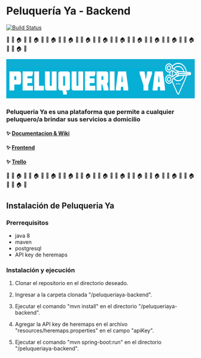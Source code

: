# Peluquería Ya - Backend
[![Build Status](https://travis-ci.com/lisar01/peluqueriaya-backend.svg?branch=master)](https://travis-ci.com/lisar01/peluqueriaya-backend)

:barber: :haircut: :house: :barber: :haircut: :house: :barber: :haircut: :house: :barber: :haircut: :house: :barber: :haircut: :house: :barber: :haircut: :house: :barber: :haircut: :house: :barber: :haircut: :house: :barber: :haircut: :house: :barber: :haircut: :house: :barber: :haircut: :house: :barber: :haircut: :house: :barber:

<img src="https://raw.githubusercontent.com/lisar01/peluqueriaya-doc/master/peluqueriaya-logo.png" alt="logo" height="105">

### Peluqueria Ya es una plataforma que permite a cualquier peluquero/a brindar sus servicios a domicilio

#### :sparkles: [Documentacion & Wiki](https://github.com/lisar01/peluqueriaya-doc)

#### :sparkles: [Frontend](https://github.com/cassa10/peluqueriaya-frontend)

#### :sparkles: [Trello](https://trello.com/b/Wucbr9i6/unq-tip-peluqueria-ya)

:barber: :haircut: :house: :barber: :haircut: :house: :barber: :haircut: :house: :barber: :haircut: :house: :barber: :haircut: :house: :barber: :haircut: :house: :barber: :haircut: :house: :barber: :haircut: :house: :barber: :haircut: :house: :barber: :haircut: :house: :barber: :haircut: :house: :barber: :haircut: :house: :barber:

## Instalación de Peluqueria Ya

### Prerrequisitos
  
  - java 8
  - maven
  - postgresql
  - API key de heremaps

### Instalación y ejecución

1. Clonar el repositorio en el directorio deseado.

2. Ingresar a la carpeta clonada "/peluqueriaya-backend".

3. Ejecutar el comando "mvn install" en el directorio "/peluqueriaya-backend".

4. Agregar la API key de heremaps en el archivo "resources/heremaps.properties" en el campo "apiKey".

5. Ejecutar el comando "mvn spring-boot:run" en el directorio "/peluqueriaya-backend".
